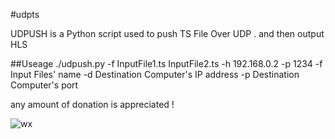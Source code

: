 #udpts

UDPUSH is a Python script used to push TS File Over UDP .
and then output HLS 

##Useage
./udpush.py -f InputFile1.ts  InputFile2.ts -h 192.168.0.2 -p 1234
-f Input Files' name
-d Destination Computer's IP address
-p Destination Computer's port 

any amount of donation is appreciated !


![wx](https://github.com/rainfly123/udp2rtmp/blob/master/wx.jpg)
